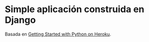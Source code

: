 # Simple aplicación construida en Django
Basada en [Getting Started with Python on Heroku](https://devcenter.heroku.com/articles/getting-started-with-python).
